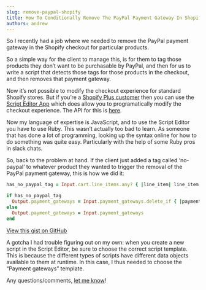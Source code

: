 ```yaml
---
slug: remove-paypal-shopify
title: How To Conditionally Remove The PayPal Payment Gateway In Shopify
authors: andrew
---
```


So I recently had a job where we needed to remove the PayPal payment gateway in the Shopify checkout for particular products.

So a simple way for the client to manage this, is for them to tag those products they don’t want to be purchasable by PayPal, and then for us to write a script that detects those tags for those products in the checkout, and then removes that payment gateway.

<!--truncate-->

Now it’s not possible to modify the checkout experience for standard Shopify stores. But if you’re a [Shopify Plus customer](https://www.shopify.com/plus) then you can use the [Script Editor App](https://apps.shopify.com/script-editor) which does allow you to programatically modify the checkout experience. The API for this is [here](https://help.shopify.com/api/tutorials/shopify-scripts).

Now my language of expertise is JavaScript, and to use the Script Editor you have to use Ruby. This wasn’t actually too bad to learn. As someone that has done a lot of programming, looking up the syntax online for how to do something was quite easy. Particularly with the help of some Ruby pros in slack chats.

So, back to the problem at hand. If the client just added a tag called ‘no-paypal’ to whatever product they wanted to trigger the removal of the PayPal payment gateway, this is how we did it:

```rb title="remove-paypal-gateway.rb"
has_no_paypal_tag = Input.cart.line_items.any? { |line_item| line_item.variant.product.tags.include?('no-paypal') }

if has_no_paypal_tag
  Output.payment_gateways = Input.payment_gateways.delete_if { |payment_gateway| payment_gateway.name.include?("PayPal") }
else
  Output.payment_gateways = Input.payment_gateways
end
```
[View this gist on GitHub](https://gist.github.com/magician11/2c63ce78f4dffb5fc941c8d843717242)

A gotcha I had trouble figuring out on my own: when you create a new script in the Script Editor, be sure to choose the correct script template. This is because the different types of scripts have different data objects available to them at runtime. In this case, I thus needed to choose the “Payment gateways” template.

Any questions/comments, [let me know](/contact)!
